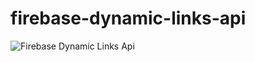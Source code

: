# firebase-dynamic-links-api
![Firebase Dynamic Links Api](https://blogger.googleusercontent.com/img/b/R29vZ2xl/AVvXsEjw9O5lrSAMsPfgTXsZg0gwD8K0DupvkpN9l2CkQ7vnXKNkA8YParS5wTaaaLo7sFsz9UqsP6Jwd_zesnQSdsL2QEV4UFK2Vz4TdTGZghG384mi8y5efmGVaINsgM9InIoNRhRNZ5aiIodISLfcc-0gQfpmzRpkQRAtKw0eqrbaTmxXXCrTh0eU3qMi/s4000/firebase-dynamic-links-api.jpg)
